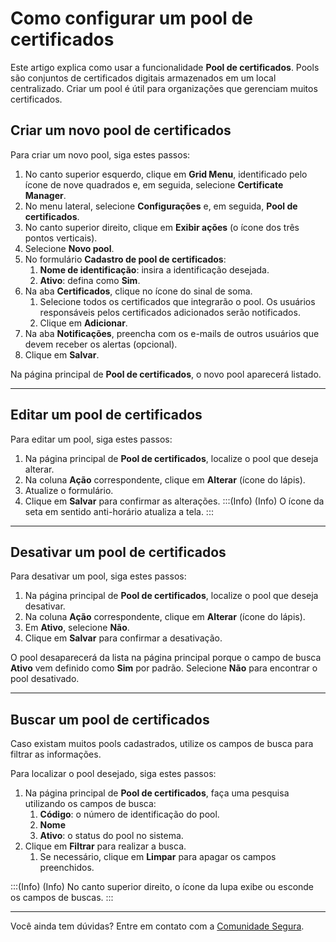 # Como configurar um pool de certificados

Este artigo explica como usar a funcionalidade **Pool de certificados**. Pools são conjuntos de certificados digitais armazenados em um local centralizado. Criar um pool é útil para organizações que gerenciam muitos certificados.

## Criar um novo pool de certificados
Para criar um novo pool, siga estes passos:

1. No canto superior esquerdo, clique em **Grid Menu**, identificado pelo ícone de nove quadrados e, em seguida, selecione **Certificate Manager**.
2. No menu lateral, selecione **Configurações** e, em seguida, **Pool de certificados**.
3. No canto superior direito, clique em **Exibir ações** (o ícone dos três pontos verticais).
4. Selecione **Novo pool**.
5. No formulário **Cadastro de pool de certificados**:
    1. **Nome de identificação**: insira a identificação desejada.
    2. **Ativo**: defina como **Sim**.
6. Na aba **Certificados**, clique no ícone do sinal de soma.
    1. Selecione todos os certificados que integrarão o pool. Os usuários responsáveis pelos certificados adicionados serão notificados. 
    2. Clique em **Adicionar**.
7. Na aba **Notificações**, preencha com os e-mails de outros usuários que devem receber os alertas (opcional).
8. Clique em **Salvar**.

Na página principal de **Pool de certificados**, o novo pool aparecerá listado.
***
## Editar um pool de certificados
Para editar um pool, siga estes passos:

1. Na página principal de **Pool de certificados**, localize o pool que deseja alterar.
2. Na coluna **Ação** correspondente, clique em **Alterar** (ícone do lápis).
3. Atualize o formulário.
4. Clique em **Salvar** para confirmar as alterações.
:::(Info) (Info)
O ícone da seta em sentido anti-horário atualiza a tela.
:::
***
## Desativar um pool de certificados
Para desativar um pool, siga estes passos:

1. Na página principal de **Pool de certificados**, localize o pool que deseja desativar.
2. Na coluna **Ação** correspondente, clique em **Alterar** (ícone do lápis).
3. Em **Ativo**, selecione **Não**.
4. Clique em **Salvar** para confirmar a desativação.

O pool desaparecerá da lista na página principal porque o campo de busca **Ativo** vem definido como **Sim** por padrão. Selecione **Não** para encontrar o pool desativado.
***
## Buscar um pool de certificados
Caso existam muitos pools cadastrados, utilize os campos de busca para filtrar as informações.

Para localizar o pool desejado, siga estes passos:

1. Na página principal de **Pool de certificados**, faça uma pesquisa utilizando os campos de busca:
    1. **Código**: o número de identificação do pool.
    2. **Nome**
    3. **Ativo**: o status do pool no sistema.
2. Clique em **Filtrar** para realizar a busca.
    1. Se necessário, clique em **Limpar** para apagar os campos preenchidos.

:::(Info) (Info)
No canto superior direito, o ícone da lupa exibe ou esconde os campos de buscas.
:::
***
Você ainda tem dúvidas? Entre em contato com a [Comunidade Segura](https://community.Segura.io/).
